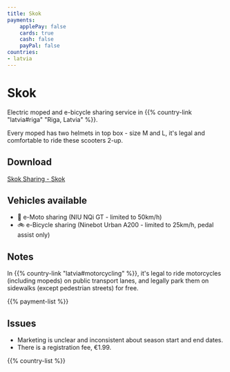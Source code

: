 ```yaml
---
title: Skok
payments:
    applePay: false
    cards: true
    cash: false
    payPal: false
countries:
- latvia
---
```


# Skok
Electric moped and e-bicycle sharing service in {{% country-link "latvia#riga" "Riga, Latvia" %}}.

Every moped has two helmets in top box - size M and L, it's legal and comfortable to ride these scooters 2-up.

## Download
[Skok Sharing - Skok](https://skoksharing.com/) 

## Vehicles available
- 🛵 e-Moto sharing (NIU NQi GT - limited to 50km/h)
- 🚲 e-Bicycle sharing (Ninebot Urban A200 - limited to 25km/h, pedal assist only)

## Notes
In {{% country-link "latvia#motorcycling" %}}, it's legal to ride motorcycles (including mopeds) on public transport lanes, and legally park them on sidewalks (except pedestrian streets) for free.

{{% payment-list %}}

## Issues
- Marketing is unclear and inconsistent about season start and end dates.
- There is a registration fee, €1.99.

{{% country-list %}}
